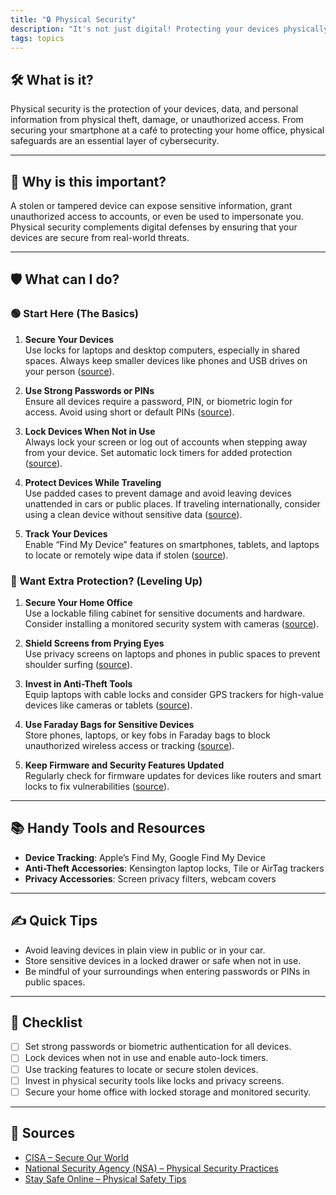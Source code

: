 ```yaml
---
title: "🔒 Physical Security"
description: "It's not just digital! Protecting your devices physically can be just as critical as the best cybersecurity practices."
tags: topics
---
```


## 🛠️ What is it?

Physical security is the protection of your devices, data, and personal information from physical theft, damage, or unauthorized access. From securing your smartphone at a café to protecting your home office, physical safeguards are an essential layer of cybersecurity.

---

## 🚨 Why is this important?

A stolen or tampered device can expose sensitive information, grant unauthorized access to accounts, or even be used to impersonate you. Physical security complements digital defenses by ensuring that your devices are secure from real-world threats.

---

## 🛡️ What can I do?

### 🟢 Start Here (The Basics)
1. **Secure Your Devices**  
   Use locks for laptops and desktop computers, especially in shared spaces. Always keep smaller devices like phones and USB drives on your person ([source](https://staysafeonline.org)).

2. **Use Strong Passwords or PINs**  
   Ensure all devices require a password, PIN, or biometric login for access. Avoid using short or default PINs ([source](https://www.cisa.gov/secureourworld/passwords)).

3. **Lock Devices When Not in Use**  
   Always lock your screen or log out of accounts when stepping away from your device. Set automatic lock timers for added protection ([source](https://www.cisa.gov/secureourworld)).

4. **Protect Devices While Traveling**  
   Use padded cases to prevent damage and avoid leaving devices unattended in cars or public places. If traveling internationally, consider using a clean device without sensitive data ([source](https://www.nsa.gov)).

5. **Track Your Devices**  
   Enable “Find My Device” features on smartphones, tablets, and laptops to locate or remotely wipe data if stolen ([source](https://staysafeonline.org)).

### 🔵 Want Extra Protection? (Leveling Up)
1. **Secure Your Home Office**  
   Use a lockable filing cabinet for sensitive documents and hardware. Consider installing a monitored security system with cameras ([source](https://www.nsa.gov)).

2. **Shield Screens from Prying Eyes**  
   Use privacy screens on laptops and phones in public spaces to prevent shoulder surfing ([source](https://staysafeonline.org)).

3. **Invest in Anti-Theft Tools**  
   Equip laptops with cable locks and consider GPS trackers for high-value devices like cameras or tablets ([source](https://www.cisa.gov/secureourworld)).

4. **Use Faraday Bags for Sensitive Devices**  
   Store phones, laptops, or key fobs in Faraday bags to block unauthorized wireless access or tracking ([source](https://staysafeonline.org)).

5. **Keep Firmware and Security Features Updated**  
   Regularly check for firmware updates for devices like routers and smart locks to fix vulnerabilities ([source](https://www.nsa.gov)).

---

## 📚 Handy Tools and Resources
- **Device Tracking**: Apple’s Find My, Google Find My Device  
- **Anti-Theft Accessories**: Kensington laptop locks, Tile or AirTag trackers  
- **Privacy Accessories**: Screen privacy filters, webcam covers  

---

## ✍️ Quick Tips
- Avoid leaving devices in plain view in public or in your car.  
- Store sensitive devices in a locked drawer or safe when not in use.  
- Be mindful of your surroundings when entering passwords or PINs in public spaces.  

---

## 📝 Checklist
- [ ] Set strong passwords or biometric authentication for all devices.  
- [ ] Lock devices when not in use and enable auto-lock timers.  
- [ ] Use tracking features to locate or secure stolen devices.  
- [ ] Invest in physical security tools like locks and privacy screens.  
- [ ] Secure your home office with locked storage and monitored security.  

---

## 📖 Sources
- [CISA – Secure Our World](https://www.cisa.gov/secureourworld)  
- [National Security Agency (NSA) – Physical Security Practices](https://www.nsa.gov)  
- [Stay Safe Online – Physical Safety Tips](https://staysafeonline.org)  

